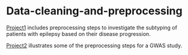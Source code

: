 # Data-cleaning-and-preprocessing

[Project1](https://github.com/Seymour22/Data-cleaning-and-preprocessing/blob/main/Project%201:%20Data%20preprocessing%20for%20SuStaIn%20analysis.ipynb) includes preprocessing steps to investigate the subtyping of patients with epilepsy based on their disease progression.

[Project2](https://github.com/Seymour22/Data-cleaning-and-preprocessing/blob/main/Project%202:%20Preprocessing%20steps%20for%20GWAS%20using%20PLINK.ipynb) illustrates some of the preprocessing steps for a GWAS study.
